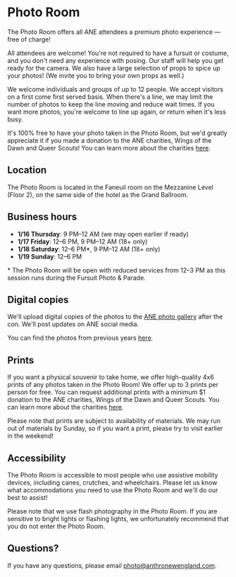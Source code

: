 # **Photo Room**

The Photo Room offers all ANE attendees a premium photo experience — free of charge\!

All attendees are welcome\! You're not required to have a fursuit or costume, and you don't need any experience with posing. Our staff will help you get ready for the camera. We also have a large selection of props to spice up your photos\! (We invite you to bring your own props as well.) 

We welcome individuals and groups of up to 12 people. We accept visitors on a first come first served basis. When there's a line, we may limit the number of photos to keep the line moving and reduce wait times. If you want more photos, you're welcome to line up again, or return when it's less busy.

It's 100% free to have your photo taken in the Photo Room, but we'd greatly appreciate it if you made a donation to the ANE charities, Wings of the Dawn and Queer Scouts\! You can learn more about the charities [here](https://www.anthronewengland.com/about/charity/).

## **Location**

The Photo Room is located in the Faneuil room on the Mezzanine Level (Floor 2), on the same side of the hotel as the Grand Ballroom.

## **Business hours**

* **1/16 Thursday**: 9 PM–12 AM (we may open earlier if ready)  
* **1/17 Friday**: 12–6 PM, 9 PM–12 AM (18+ only)  
* **1/18 Saturday**: 12–6 PM\*, 9 PM–12 AM (18+ only)  
* **1/19 Sunday**: 12–6 PM

\* The Photo Room will be open with reduced services from 12–3 PM as this session runs during the Fursuit Photo & Parade.

## **Digital copies**

We'll upload digital copies of the photos to the [ANE photo gallery](https://www.photos.anthronewengland.com/) after the con. We'll post updates on ANE social media.

You can find the photos from previous years [here](https://www.anthronewengland.com/media/).

## **Prints**

If you want a physical souvenir to take home, we offer high-quality 4x6 prints of any photos taken in the Photo Room\! We offer up to 3 prints per person for free. You can request additional prints with a minimum $1 donation to the ANE charities, Wings of the Dawn and Queer Scouts. You can learn more about the charities [here](https://www.anthronewengland.com/about/charity/). 

Please note that prints are subject to availability of materials. We may run out of materials by Sunday, so if you want a print, please try to visit earlier in the weekend\!

## Accessibility

The Photo Room is accessible to most people who use assistive mobility devices, including canes, crutches, and wheelchairs. Please let us know what accommodations you need to use the Photo Room and we'll do our best to assist\!

Please note that we use flash photography in the Photo Room. If you are sensitive to bright lights or flashing lights, we unfortunately recommend that you do not enter the Photo Room.

## **Questions?**

If you have any questions, please email [photo@anthronewengland.com](mailto:photo@anthronewengland.com).  
